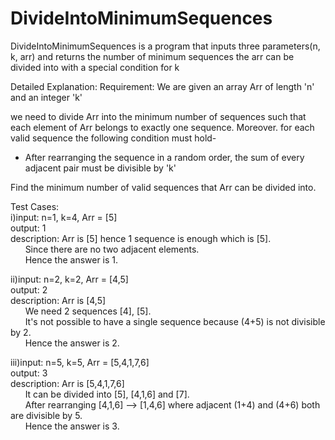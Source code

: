 # DivideIntoMinimumSequences
DivideIntoMinimumSequences is a program that inputs three parameters(n, k, arr) and returns the number of minimum sequences the arr can be divided into with a special condition for k

Detailed Explanation:
Requirement: 
We are given an array Arr of length 'n' and an integer 'k'

we need to divide Arr into the minimum number of sequences such that each element of Arr belongs to exactly one sequence. Moreover. for each valid sequence the following condition must hold-
  * After rearranging the sequence in a random order, the sum of every adjacent pair must be divisible by 'k'
 
Find the minimum number of valid sequences that Arr can be divided into.

Test Cases:<br />
 i)input: n=1, k=4, Arr = [5]<br />
 output: 1<br />
 description: Arr is [5] hence 1 sequence is enough which is [5].<br />
&nbsp;&nbsp;&nbsp;&nbsp;&nbsp;&nbsp;Since there are no two adjacent elements.<br />
&nbsp;&nbsp;&nbsp;&nbsp;&nbsp;&nbsp;Hence the answer is 1.<br />
              
 ii)input: n=2, k=2, Arr = [4,5]<br />
 output: 2<br />
 description: Arr is [4,5]<br />
&nbsp;&nbsp;&nbsp;&nbsp;&nbsp;&nbsp;We need 2 sequences [4], [5].<br />
&nbsp;&nbsp;&nbsp;&nbsp;&nbsp;&nbsp;It's not possible to have a single sequence because (4+5) is not divisible by 2.<br />
 &nbsp;&nbsp;&nbsp;&nbsp;&nbsp;&nbsp;Hence the answer is 2.<br />
 
 iii)input: n=5, k=5, Arr = [5,4,1,7,6]<br />
 output: 3<br />
 description: Arr is [5,4,1,7,6]<br />
 &nbsp;&nbsp;&nbsp;&nbsp;&nbsp;&nbsp;It can be divided into [5], [4,1,6] and [7].<br />
&nbsp;&nbsp;&nbsp;&nbsp;&nbsp;&nbsp;After rearranging [4,1,6] --> [1,4,6] where adjacent (1+4) and (4+6) both are divisible by 5.<br />
 &nbsp;&nbsp;&nbsp;&nbsp;&nbsp;&nbsp;Hence the answer is 3.<br />
